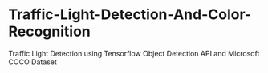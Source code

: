 # Traffic-Light-Detection-And-Color-Recognition
Traffic Light Detection using Tensorflow Object Detection API and Microsoft COCO Dataset
